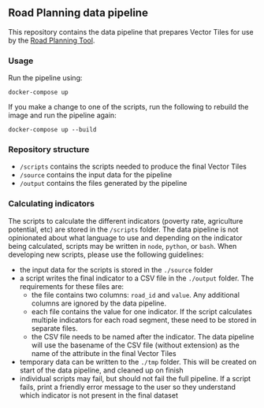 ## Road Planning data pipeline
This repository contains the data pipeline that prepares Vector Tiles for use by the [Road Planning Tool](https://github.com/developmentseed/moz-road-planning).

### Usage
Run the pipeline using:

```
docker-compose up
```

If you make a change to one of the scripts, run the following to rebuild the image and run the pipeline again:


```
docker-compose up --build
```


### Repository structure

- `/scripts` contains the scripts needed to produce the final Vector Tiles
- `/source` contains the input data for the pipeline
- `/output` contains the files generated by the pipeline

### Calculating indicators
The scripts to calculate the different indicators (poverty rate, agriculture potential, etc) are stored in the `/scripts` folder. The data pipeline is not opinionated about what language to use and depending on the indicator being calculated, scripts may be written in `node`, `python`, or `bash`. When developing new scripts, please use the following guidelines:

- the input data for the scripts is stored in the `./source` folder
- a script writes the final indicator to a CSV file in the `./output` folder. The requirements for these files are:  
  - the file contains two columns: `road_id` and `value`. Any additional columns are ignored by the data pipeline.
  - each file contains the value for one indicator. If the script calculates multiple indicators for each road segment, these need to be stored in separate files.
  - the CSV file needs to be named after the indicator. The data pipeline will use the basename of the CSV file (without extension) as the name of the attribute in the final Vector Tiles
- temporary data can be written to the `./tmp` folder. This will be created on start of the data pipeline, and cleaned up on finish
- individual scripts may fail, but should not fail the full pipeline. If a script fails, print a friendly error message to the user so they understand which indicator is not present in the final dataset
